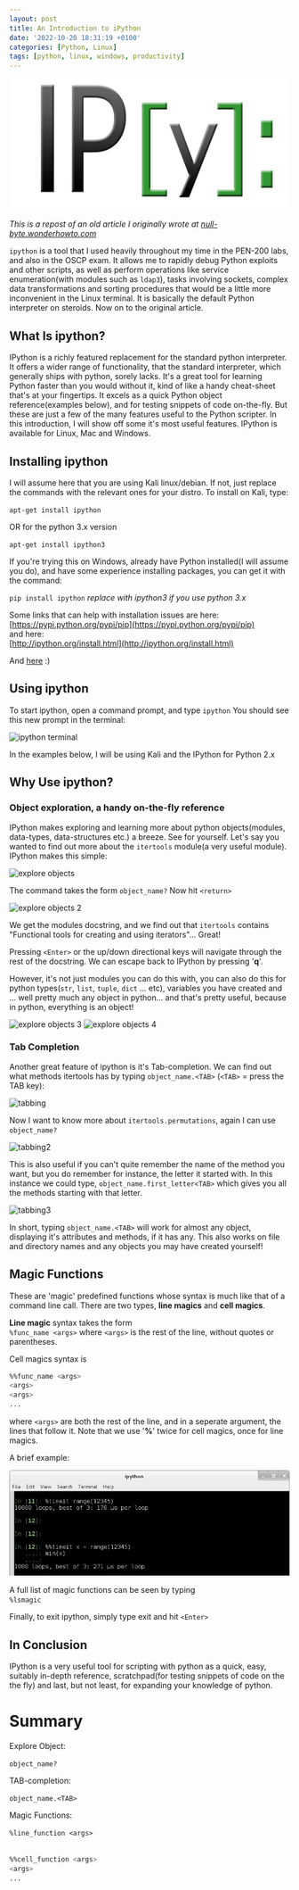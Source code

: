 ```yaml
---
layout: post
title: An Introduction to iPython
date: '2022-10-20 18:31:19 +0100'
categories: [Python, Linux]
tags: [python, linux, windows, productivity]
---
```


![intro to ipython](/assets/img/introduction-ipython.jpg)

_This is a repost of an old article I originally wrote at [null-byte.wonderhowto.com](https://null-byte.wonderhowto.com/how-to/introduction-ipython-0161135/_)_

```ipython``` is a tool that I used heavily throughout my time in the PEN-200 labs, and also in the OSCP exam. It allows me to rapidly debug Python exploits and other scripts, as well as perform operations like service enumeration(with modules such as ```ldap3```), tasks involving sockets, complex data transformations and sorting procedures that would be a little more inconvenient in the Linux terminal. It is basically the default Python interpreter on steroids.
Now on to the original article.

## What Is ipython?

<p>IPython is a richly featured replacement for the standard python interpreter. It offers a wider range of functionality, that the standard
interpreter, which generally ships with python, sorely lacks. It's a great tool for learning Python faster than you would without it, kind of like a handy cheat-sheet that's at your fingertips. It excels as a quick Python object reference(examples below), and for testing snippets of code on-the-fly. But these are just a few of the many features useful to the Python scripter. In this introduction, I will show off some it's most useful features. IPython is available for Linux, Mac and Windows.</p>

## Installing ipython
<p> I will assume here that you are using Kali linux/debian. If not, just replace the commands with the relevant ones for your distro. To install on Kali, type:</p>

```apt-get install ipython```

OR for the python 3.x version

```apt-get install ipython3```

<p>If you're trying this on Windows, already have Python installed(I will assume you do), and have some experience installing packages, you can get it with the command:</p>

```pip install ipython``` _replace with ipython3 if you use python 3.x_

Some links that can help with installation issues are here:<br>
[https://pypi.python.org/pypi/pip](https://pypi.python.org/pypi/pip)<br>
and here:<br>
[http://ipython.org/install.html](http://ipython.org/install.html)<br>

And [here](https://null-byte.wonderhowto.com/how-to/hack-like-pro-getting-started-with-kali-your-new-hacking-system-0151631/) :)<br>


## Using ipython

To start ipython, open a command prompt, and type ```ipython```
You should see this new prompt in the terminal:

![ipython terminal](/assets/img/ipython-termnal.jpg)

<p>In the examples below, I will be using Kali and the IPython for Python 2.x</p>

## Why Use ipython?

### Object exploration, a handy on-the-fly reference

IPython makes exploring and learning more about python objects(modules, data-types, data-structures etc.) a breeze. See for yourself. Let's say you wanted to find out more about the ```itertools``` module(a very useful module). IPython makes this simple:

![explore objects](/assets/img/ipython-terminal2.jpg)

The command takes the form ```object_name?```
Now hit ```<return>```

![explore objects 2](/assets/img/ipython-terminal3.jpg)


We get the modules docstring, and we find out that ```itertools``` contains "Functional tools for creating and using iterators"... Great!

Pressing ```<Enter>``` or the up/down directional keys will navigate through the rest of the docstring. We can escape back to IPython by pressing '**q**'.

However, it's not just modules you can do this with, you can also do this for python types(```str```, ```list```, ```tuple```, ```dict``` ... etc), variables you have created and ... well pretty much any object in python... and that's pretty useful, because in python, everything is an object!

![explore objects 3](/assets/img/ipython-terminal4.jpg)
![explore objects 4](/assets/img/ipython-terminal5.jpg)


### Tab Completion

Another great feature of ipython is it's Tab-completion. We can find out what methods itertools has by typing ```object_name.<TAB>``` (```<TAB>``` = press the TAB key):<br>

![tabbing](/assets/img/ipython-terminal6.jpg)


Now I want to know more about ```itertools.permutations```, again I can use ```object_name?```<br>

![tabbing2](/assets/img/ipython-terminal7.jpg)


This is also useful if you can't quite remember the name of the method you want, but you do remember for instance, the letter it started with. In this instance we could type, ```object_name.first_letter<TAB>``` which gives you all the methods starting with that letter.

![tabbing3](/assets/img/ipython-terminal8.jpg)


In short, typing ```object_name.<TAB>``` will work for almost any object, displaying it's attributes and methods, if it has any. This also works on file and directory names and any objects you may have created yourself!

## Magic Functions

These are 'magic' predefined functions whose syntax is much like that of a command line call. There are two types, **line magics** and **cell magics**.

**Line magic** syntax takes the form<br>
```%func_name <args>```
where ```<args>``` is the rest of the line, without quotes or parentheses.

Cell magics syntax is <br>
```bash
%%func_name <args>
<args>
<args>
...
```

where ```<args>``` are both the rest of the line, and in a seperate argument, the lines that follow it. Note that we use '**%**' twice for cell magics, once for line magics.

A brief example:<br>

![magic functions](/assets/img/ipython-terminal9.jpg)


A full list of magic functions can be seen by typing<br>
`%lsmagic`
<br>

Finally, to exit ipython, simply type exit and hit `<Enter>`

## In Conclusion

IPython is a very useful tool for scripting with python as a quick, easy, suitably in-depth reference, scratchpad(for testing snippets of code on the the fly) and last, but not least, for expanding your knowledge of python. 

# Summary

Explore Object:

`object_name?`

TAB-completion:

`object_name.<TAB>`

Magic Functions:

`%line_function <args>`


```bash

%%cell_function <args>
<args>
...

```